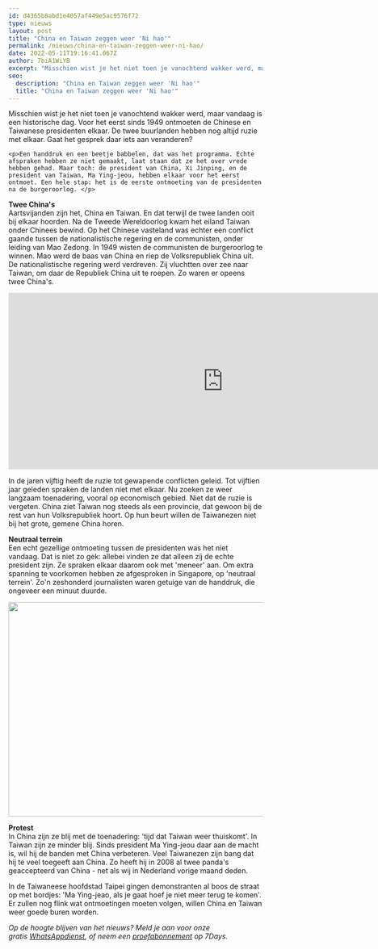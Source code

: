 ```yaml
---
id: d4365b8abd1e4057af449e5ac9576f72
type: nieuws
layout: post
title: "China en Taiwan zeggen weer 'Ni hao'"
permalink: /nieuws/china-en-taiwan-zeggen-weer-ni-hao/
date: 2022-05-11T19:16:41.067Z
author: 7biA1WiYB
excerpt: "Misschien wist je het niet toen je vanochtend wakker werd, maar vandaag is een historische dag. Voor het eerst sinds 1949 ontmoeten de Chinese en Taiwanese presidenten elkaar. De twee buurlanden hebben nog altijd ruzie met elkaar. Gaat het gesprek daar iets aan veranderen?  "
seo:
  description: "China en Taiwan zeggen weer 'Ni hao'"
  title: "China en Taiwan zeggen weer 'Ni hao'"
---
```

Misschien wist je het niet toen je vanochtend wakker werd, maar vandaag is een historische dag. Voor het eerst sinds 1949 ontmoeten de Chinese en Taiwanese presidenten elkaar. De twee buurlanden hebben nog altijd ruzie met elkaar. Gaat het gesprek daar iets aan veranderen?  

    <p>Een handdruk en een beetje babbelen, dat was het programma. Echte afspraken hebben ze niet gemaakt, laat staan dat ze het over vrede hebben gehad. Maar toch: de president van China, Xi Jinping, en de president van Taiwan, Ma Ying-jeou, hebben elkaar voor het eerst ontmoet. Een hele stap: het is de eerste ontmoeting van de presidenten na de burgeroorlog. </p>
<p><strong>Twee China's</strong><br>Aartsvijanden zijn het, China en Taiwan. En dat terwijl de twee landen ooit bij elkaar hoorden. Na de Tweede Wereldoorlog kwam het eiland Taiwan onder Chinees bewind. Op het Chinese vasteland was echter een conflict gaande tussen de nationalistische regering en de communisten, onder leiding van Mao Zedong. In 1949 wisten de communisten de burgeroorlog te winnen. Mao werd de baas van China en riep de Volksrepubliek China uit. De nationalistische regering werd verdreven. Zij vluchtten over zee naar Taiwan, om daar de Republiek China uit te roepen. Zo waren er opeens twee China's.<br></p>
<iframe allowfullscreen="" frameborder="0" height="350" src="https://www.google.com/maps/embed?pb=!1m14!1m12!1m3!1d7464543.233937654!2d117.84907966374912!3d24.00296213944431!2m3!1f0!2f0!3f0!3m2!1i1024!2i768!4f13.1!5e0!3m2!1snl!2snl!4v1446734043235" width="850"></iframe>
<p>In de jaren vijftig heeft de ruzie tot gewapende conflicten geleid. Tot vijftien jaar geleden spraken de landen niet met elkaar. Nu zoeken ze weer langzaam toenadering, vooral op economisch gebied. Niet dat de ruzie is vergeten. China ziet Taiwan nog steeds als een provincie, dat gewoon bij de rest van hun Volksrepubliek hoort. Op hun beurt willen de Taiwanezen niet bij het grote, gemene China horen.</p>
<p><strong>Neutraal terrein</strong><br>Een echt gezellige ontmoeting tussen de presidenten was het niet vandaag. Dat is niet zo gek: allebei vinden ze dat alleen zíj de echte president zijn. Ze spraken elkaar daarom ook met 'meneer' aan. Om extra spanning te voorkomen hebben ze afgesproken in Singapore, op 'neutraal terrein'. Zo'n zeshonderd journalisten waren getuige van de handdruk, die ongeveer een minuut duurde.</p>
<p><div class="media media-element-container media-default"><div id="file-12919" class="file file-image file-image-jpeg">

        
  
  <div class="content">
    <img title="Beeld: EPA" height="425" width="1104" class="media-element file-default" src="https://7dagen.netlify.app/sites/default/files/epa%20afp221.jpg" alt="">  </div>

  
</div>
</div>
<p><strong>Protest</strong><br>In China zijn ze blij met de toenadering: 'tijd dat Taiwan weer thuiskomt'. In Taiwan zijn ze minder blij. Sinds president Ma Ying-jeou daar aan de macht is, wil hij de banden met China verbeteren. Veel Taiwanezen zijn bang dat hij te veel toegeeft aan China. Zo heeft hij in 2008 al twee panda's geaccepteerd van China - net als wij in Nederland vorige maand deden.</p>
<p>In de Taiwaneese hoofdstad Taipei gingen demonstranten al boos de straat op met bordjes: 'Ma Ying-jeao, als je gaat hoef je niet meer terug te komen'. Er zullen nog flink wat ontmoetingen moeten volgen, willen China en Taiwan weer goede buren worden.</p>
<p><em>Op de hoogte blijven van het nieuws? Meld je aan voor onze gratis <a href="https://7dagen.netlify.app/whatsapp" target="_blank">WhatsAppdienst</a>, of neem een <a href="https://abonneren.sevendays.nl/abonneren/abonnementen">proefabonnement</a> op 7Days.</em></p>  
